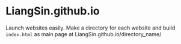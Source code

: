 # LiangSin.github.io
Launch websites easily.
Make a directory for each website and build ```index.html``` as main page at LiangSin.github.io/directory_name/
